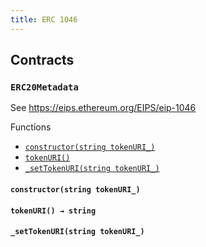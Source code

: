 ```yaml
---
title: ERC 1046
---
```


<div class="contracts">

## Contracts

### `ERC20Metadata`

See https://eips.ethereum.org/EIPS/eip-1046


<div class="contract-index"><span class="contract-index-title">Functions</span><ul><li><a href="#ERC20Metadata.constructor(string)"><code class="function-signature">constructor(string tokenURI_)</code></a></li><li><a href="#ERC20Metadata.tokenURI()"><code class="function-signature">tokenURI()</code></a></li><li><a href="#ERC20Metadata._setTokenURI(string)"><code class="function-signature">_setTokenURI(string tokenURI_)</code></a></li></ul></div>



<h4><a class="anchor" aria-hidden="true" id="ERC20Metadata.constructor(string)"></a><code class="function-signature">constructor(string tokenURI_)</code></h4>





<h4><a class="anchor" aria-hidden="true" id="ERC20Metadata.tokenURI()"></a><code class="function-signature">tokenURI() <span class="return-arrow">→</span> <span class="return-type">string</span></code></h4>





<h4><a class="anchor" aria-hidden="true" id="ERC20Metadata._setTokenURI(string)"></a><code class="function-signature">_setTokenURI(string tokenURI_)</code></h4>







</div>